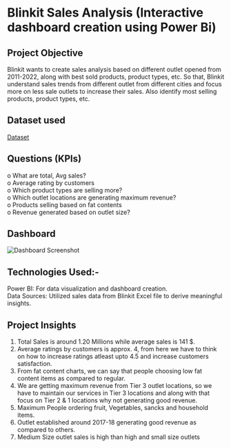 # Blinkit Sales Analysis (Interactive dashboard creation using Power Bi)
## Project Objective
Blinkit wants to create sales analysis based on different outlet opened from 2011-2022, along with best sold products, product types, etc. So that, Blinkit understand sales trends from different outlet from different cities and focus more on less sale outlets to increase their sales. Also identify most selling products, product types, etc. 
## Dataset used
<a href="https://github.com/aniketedgaonkar/Blinkit_Sales_Analysis/blob/main/BlinkIT%20Grocery%20Data.xlsx">Dataset</a>
## Questions (KPIs)
o	What are total, Avg sales? <br>
o	Average rating by customers <br>
o	Which product types are selling more? <br>
o	Which outlet locations are generating maximum revenue? <br>
o	Products selling based on fat contents <br>
o	Revenue generated based on outlet size? <br>
## Dashboard
![Dashboard Screenshot](https://github.com/user-attachments/assets/2eb2a5cc-337d-4e96-9467-aa3a3f8f8b48)
## Technologies Used:-
Power BI: For data visualization and dashboard creation.<br>
Data Sources: Utilized sales data from Blinkit Excel file to derive meaningful insights.
## Project Insights 
1. Total Sales is around 1.20 Millions while average sales is 141 $.
2. Average ratings by customers is approx. 4, from here we have to think on how to increase ratings atleast upto 4.5 and increase customers satisfaction.
3. From fat content charts, we can say that people choosing low fat content items as compared to regular.
4. We are getting maximum revenue from Tier 3 outlet locations, so we have to maintain our services in Tier 3 locations and along with that focus on Tier 2 & 1 locations why not generating good revenue.
5. Maximum People ordering fruit, Vegetables, sancks and household items.
6. Outlet established around 2017-18 generating good revenue as compared to others.
7. Medium Size outlet sales is high than high and small size outlets
